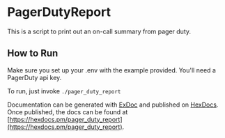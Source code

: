 # PagerDutyReport

This is a script to print out an on-call summary from pager duty.

## How to Run

Make sure you set up your .env with the example provided. You'll need a PagerDuty api key.

To run, just invoke `./pager_duty_report`

Documentation can be generated with [ExDoc](https://github.com/elixir-lang/ex_doc)
and published on [HexDocs](https://hexdocs.pm). Once published, the docs can
be found at [https://hexdocs.pm/pager_duty_report](https://hexdocs.pm/pager_duty_report).


